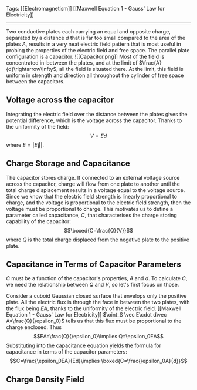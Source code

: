 Tags: [[Electromagnetism]] [[Maxwell Equation 1 - Gauss' Law for Electricity]]
___
Two conductive plates each carrying an equal and opposite charge, separated by a distance $d$ that is far too small compared to the area of the plates $A$, results in a very neat electric field pattern that is most useful in probing the properties of the electric field and free space. The parallel plate configuration is a capacitor. 
![[Capacitor.png]]
Most of the field is concentrated in-between the plates, and at the limit of $\frac{A}{d}\rightarrow\infty$, all the field is situated there. At the limit, this field is uniform in strength and direction all throughout the cylinder of free space between the capacitors. 
## Voltage across the capacitor
Integrating the electric field over the distance between the plates gives the potential difference, which is the voltage across the capacitor. Thanks to the uniformity of the field:
$$V=Ed$$
where $E=|\vec E|$. 
## Charge Storage and Capacitance
The capacitor stores charge. If connected to an external voltage source across the capacitor, charge will flow from one plate to another until the total charge displacement results in a voltage equal to the voltage source. Since we know that the electric field strength is linearly proportional to charge, and the voltage is proportional to the electric field strength, then the voltage must be proportional to charge. This motivates us to define a parameter called capacitance, $C$, that characterises the charge storing capability of the capacitor:
$$\boxed{C=\frac{Q}{V}}$$
where $Q$ is the total charge displaced from the negative plate to the positive plate. 
## Capacitance in Terms of Capacitor Parameters
$C$ must be a function of the capacitor's properties, $A$ and $d$. To calculate $C$, we need the relationship between $Q$ and $V$, so let's first focus on those. 

Consider a cuboid Gaussian closed surface that envelops only the positive plate. All the electric flux is through the face in between the two plates, with the flux being $EA$, thanks to the uniformity of the electric field. [[Maxwell Equation 1 - Gauss' Law for Electricity]] $\oint_S \vec E\cdot d\vec A=\frac{Q}{\epsilon_0}$ tells us that this flux must be proportional to the charge enclosed. Thus
$$EA=\frac{Q}{\epsilon_0}\implies Q=\epsilon_0EA$$
Substituting into the capacitance equation yields the formula for capacitance in terms of the capacitor parameters:
$$C=\frac{\epsilon_0EA}{Ed}\implies \boxed{C=\frac{\epsilon_0A}{d}}$$
## Charge Density Field
